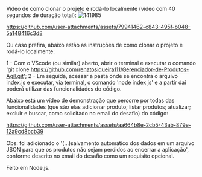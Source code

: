Vídeo de como clonar o projeto e rodá-lo localmente (vídeo com 40 segundos de duração total):
                                            ![141985](https://github.com/user-attachments/assets/0dac0ee6-56c3-45b5-9a27-00dece825b39)

https://github.com/user-attachments/assets/79941462-c843-495f-b048-5a148416c3d8

Ou caso prefira, abaixo estão as instruções de como clonar o projeto e rodá-lo localmente: 

1 - Com o VScode (ou similar) aberto, abrir o terminal e executar o comando 'git clone https://github.com/renatosiqueira111/Gerenciador-de-Produtos-Agil.git';
2 - Em seguida, acessar a pasta onde se encontra o arquivo index.js e executar, via terminal, o comando 'node index.js' e a partir daí poderá utilizar das funcionalidades do código.

Abaixo está um vídeo de demonstração que percorre por todas das funcionalidades (que são elas adicionar produto; listar produtos; atualizar; excluir e buscar, como solicitado no email do desafio) do código:

https://github.com/user-attachments/assets/aa664b8e-2cb5-43ab-879e-12a9cd8bcb39


Obs: foi adicionado o '(...)salvamento automático dos dados em um arquivo JSON para que os produtos não sejam perdidos ao encerrar a aplicação', conforme descrito no email do desafio como um requisito opcional.

Feito em Node.js.
